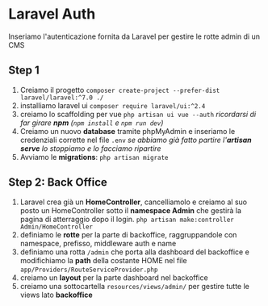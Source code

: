 # Laravel Auth
Inseriamo l'autenticazione fornita da Laravel per gestire le rotte admin di un CMS

## Step 1
1. Creiamo il progetto `composer create-project --prefer-dist laravel/laravel:^7.0 ./`
2. installiamo laravel ui `composer require laravel/ui:^2.4`
3. creiamo lo scaffolding per vue `php artisan ui vue --auth`
    *ricordarsi di far girare **npm** (`npm install` e `npm run dev`)*
4. Creiamo un nuovo **database** tramite phpMyAdmin e inseriamo le credenziali corrette nel file `.env` 
    *se abbiamo già fatto partire l'**artisan serve** lo stoppiamo e lo facciamo ripartire*
5. Avviamo le **migrations**: `php artisan migrate`

## Step 2: Back Office
1. Laravel crea già un **HomeController**, cancelliamolo e creiamo al suo posto un HomeController sotto il **namespace Admin** che gestirà la pagina di atterraggio dopo il login.
`php artisan make:controller Admin/HomeController`
2. definiamo le **rotte** per la parte di backoffice, raggruppandole con namespace, prefisso, middleware auth e name
3. definiamo una rotta `/admin` che porta alla dashboard del backoffice e modifichiamo la **path** della costante HOME nel file `app/Providers/RouteServiceProvider.php`
4. creiamo un **layout** per la parte dashboard nel backoffice
5. creiamo una sottocartella `resources/views/admin/` per gestire tutte le views lato **backoffice**